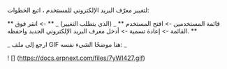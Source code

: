 لتغيير معرّف البريد الإلكتروني للمستخدم ، اتبع الخطوات:

** قائمة المستخدمين -> افتح المستخدم ** _ (الذي يتطلب التغيير) _ ** -> انقر فوق القائمة -> إعادة تسمية -> أدخل معرف البريد الإلكتروني الجديد واحفظه. **

_ ارجع إلى ملف GIF هنا موضحًا الشيء نفسه: _

! [] (https://docs.erpnext.com/files/7yWI427.gif)